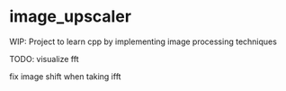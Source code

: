 # image_upscaler
WIP: Project to learn cpp by implementing image processing techniques

TODO: visualize fft

fix image shift when taking ifft

